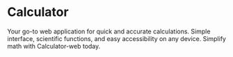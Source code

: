 # Calculator
Your go-to web application for quick and accurate calculations. Simple interface, scientific functions, and easy accessibility on any device. Simplify math with Calculator-web today.
